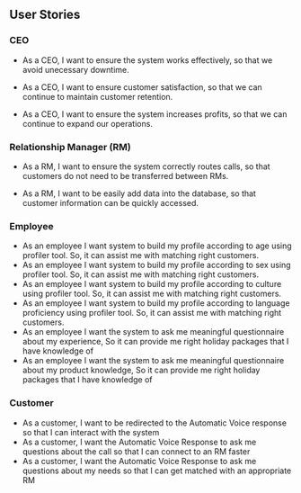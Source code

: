 ## User Stories


### CEO

* As a CEO, I want to ensure the system works effectively, so that we avoid unecessary downtime.

* As a CEO, I want to ensure customer satisfaction, so that we can continue to maintain customer retention.

* As a CEO, I want to ensure the system increases profits, so that we can continue to expand our operations.

### Relationship Manager (RM)

* As a RM, I want to ensure the system correctly routes calls, so that customers do not need to be transferred between RMs.

* As a RM, I want to be easily add data into the database, so that customer information can be quickly accessed.

### Employee
* As an employee I want system to build my profile according to age using profiler tool. So, it can assist me with matching right customers.
* As an employee I want system to build my profile according to sex using profiler tool. So, it can assist me with matching right customers.
* As an employee I want system to build my profile according to culture using profiler tool. So, it can assist me with matching right customers.
* As an employee I want system to build my profile according to language proficiency using profiler tool. So, it can assist me with matching right customers.
* As an employee I want the system to ask me meaningful questionnaire about my experience, So it can provide me right holiday packages that I have knowledge of
* As an employee I want the system to ask me meaningful questionnaire about my product knowledge, So it can provide me right holiday packages that I have knowledge of

### Customer
* As a customer, I want to be redirected to the Automatic Voice response so that I can interact with the system
* As a customer, I want the Automatic Voice Response to ask me questions about the call so that I can connect to an RM faster
* As a customer, I want the Automatic Voice Response to ask me questions about my needs so that I can get matched with an appropriate RM